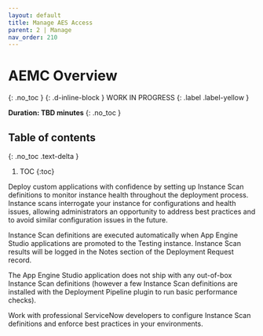 ```yaml
---
layout: default
title: Manage AES Access
parent: 2 | Manage
nav_order: 210
---
```


# AEMC Overview
{: .no_toc }
{: .d-inline-block }
WORK IN PROGRESS
{: .label .label-yellow }

**Duration: TBD minutes**
{: .no_toc }

## Table of contents
{: .no_toc .text-delta }

1. TOC
{:toc}


Deploy custom applications with confidence by setting up Instance Scan definitions to monitor instance health throughout the deployment process. Instance scans interrogate your instance for configurations and health issues, allowing administrators an opportunity to address best practices and to avoid 
similar configuration issues in the future.

Instance Scan definitions are executed automatically when App Engine Studio applications are promoted to the Testing instance. Instance Scan results will be 
logged in the Notes section of the Deployment Request record.

The App Engine Studio application does not ship with any out-of-box Instance Scan definitions (however a few Instance Scan definitions are installed with the 
Deployment Pipeline plugin to run basic performance checks). 

Work with professional ServiceNow developers to configure Instance Scan definitions and enforce best practices in your environments.
